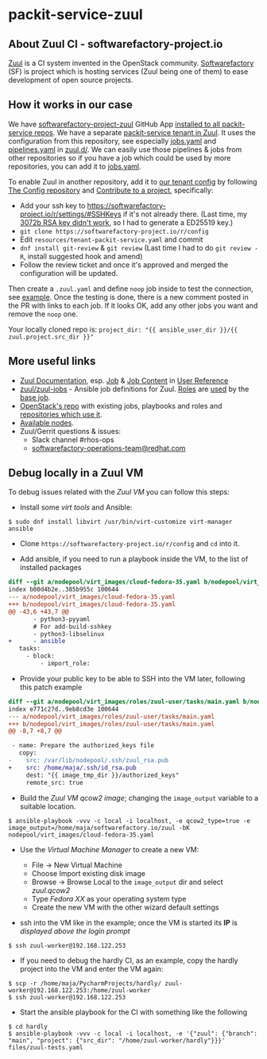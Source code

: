 # packit-service-zuul

## About Zuul CI - softwarefactory-project.io

[Zuul](https://zuul-ci.org) is a CI system invented in the OpenStack community.
[Softwarefactory](https://softwarefactory-project.io) (SF) is project which is hosting services (Zuul being one of them) to ease development of open source projects.

## How it works in our case

We have [softwarefactory-project-zuul](https://github.com/apps/softwarefactory-project-zuul)
GitHub App [installed to all packit-service repos](https://github.com/organizations/packit-service/settings/installations).
We have a separate [packit-service tenant in Zuul](https://softwarefactory-project.io/zuul/t/packit-service/status).
It uses the configuration from this repository, see especially
[jobs.yaml](https://github.com/packit-service/packit-service-zuul/blob/main/zuul.d/jobs.yaml)
and [pipelines.yaml](https://github.com/packit-service/packit-service-zuul/blob/main/zuul.d/pipelines.yaml)
in [zuul.d/](https://github.com/packit-service/packit-service-zuul/tree/main/zuul.d).
We can easily use those pipelines & jobs from other repositories so if you have
a job which could be used by more repositories, you can add it to
[jobs.yaml](https://github.com/packit-service/packit-service-zuul/blob/main/zuul.d/jobs.yaml).

To enable Zuul in another repository, add it to
[our tenant config](https://softwarefactory-project.io/cgit/config/tree/resources/tenant-packit-service.yaml)
by following [The Config repository](https://softwarefactory-project.io/docs/user/config_repo.html)
and [Contribute to a project](https://softwarefactory-project.io/docs/user/index.html), specifically:

- Add your ssh key to https://softwarefactory-project.io/r/settings/#SSHKeys if it's not already there.
  (Last time, my [3072b RSA key didn't work](https://dev.to/bowmanjd/upgrade-ssh-client-keys-and-remote-servers-after-fedora-33-s-new-crypto-policy-47ag),
  so I had to generate a ED25519 key.)
- `git clone https://softwarefactory-project.io/r/config`
- Edit `resources/tenant-packit-service.yaml` and commit
- `dnf install git-review` & `git review`
  (Last time I had to do `git review -R`, install suggested hook and amend)
- Follow the review ticket and once it's approved and merged the configuration will be updated.

Then create a `.zuul.yaml` and define `noop` job inside to test the connection,
see [example](https://github.com/packit-service/packit-service-zuul/pull/8/files).
Once the testing is done, there is a new comment posted in the PR with links to each job.
If it looks OK, add any other jobs you want and remove the `noop` one.

Your locally cloned repo is: `project_dir: "{{ ansible_user_dir }}/{{ zuul.project.src_dir }}"`

## More useful links

- [Zuul Documentation](https://zuul-ci.org/docs), esp. [Job](https://zuul-ci.org/docs/zuul/reference/job_def.html) & [Job Content](https://zuul-ci.org/docs/zuul/reference/jobs.html) in [User Reference](https://zuul-ci.org/docs/zuul/reference/user.html)
- [zuul/zuul-jobs](https://opendev.org/zuul/zuul-jobs) - Ansible job definitions for Zuul. [Roles](https://opendev.org/zuul/zuul-jobs/src/branch/master/roles) are [used](https://zuul-ci.org/docs/zuul/reference/job_def.html#attr-job.roles) by the [base job](https://github.com/packit-service/packit-service-zuul/blob/main/zuul.d/jobs.yaml#L10).
- [OpenStack's repo](https://opendev.org/zuul/zuul-jobs/src/branch/master) with existing jobs, playbooks and roles and [repositories which use it](https://opendev.org/openstack).
- [Available nodes](https://softwarefactory-project.io/cgit/config/tree/nodepool/diskimages/package.dhall).
- Zuul/Gerrit questions & issues:
  - Slack channel #rhos-ops
  - softwarefactory-operations-team@redhat.com

## Debug locally in a Zuul VM

To debug issues related with the _Zuul VM_ you can follow this steps:

- Install some _virt tools_ and Ansible:

```
$ sudo dnf install libvirt /usr/bin/virt-customize virt-manager ansible
```

- Clone `https://softwarefactory-project.io/r/config` and `cd` into it.

- Add ansible, if you need to run a playbook inside the VM, to the list of installed packages

```patch
diff --git a/nodepool/virt_images/cloud-fedora-35.yaml b/nodepool/virt_images/cloud-fedora-35.yaml
index b00d4b2e..385b955c 100644
--- a/nodepool/virt_images/cloud-fedora-35.yaml
+++ b/nodepool/virt_images/cloud-fedora-35.yaml
@@ -43,6 +43,7 @@
       - python3-pyyaml
       # For add-build-sshkey
       - python3-libselinux
+      - ansible
   tasks:
     - block:
         - import_role:
```

- Provide your public key to be able to SSH into the VM later, following this patch example

```patch
diff --git a/nodepool/virt_images/roles/zuul-user/tasks/main.yaml b/nodepool/virt_images/roles/zuul-user/tasks/main.yaml
index e771c27d..9eb8cd3e 100644
--- a/nodepool/virt_images/roles/zuul-user/tasks/main.yaml
+++ b/nodepool/virt_images/roles/zuul-user/tasks/main.yaml
@@ -8,7 +8,7 @@

 - name: Prepare the authorized_keys file
   copy:
-    src: /var/lib/nodepool/.ssh/zuul_rsa.pub
+    src: /home/maja/.ssh/id_rsa.pub
     dest: "{{ image_tmp_dir }}/authorized_keys"
     remote_src: true
```

- Build the _Zuul VM qcow2 image_; changing the `image_output` variable to a suitable location.

```
$ ansible-playbook -vvv -c local -i localhost, -e qcow2_type=true -e image_output=/home/maja/softwarefactory.io/zuul -bK nodepool/virt_images/cloud-fedora-35.yaml
```

- Use the _Virtual Machine Manager_ to create a new VM:
  - File -> New Virtual Machine
  - Choose Import existing disk image
  - Browse -> Browse Local to the `image_output` dir and select _zuul.qcow2_
  - Type _Fedora XX_ as your operating system type
  - Create the new VM with the other wizard default settings

- ssh into the VM like in the example; once the VM is started its **IP** is _displayed above the login prompt_

```
$ ssh zuul-worker@192.168.122.253
```

- If you need to debug the hardly CI, as an example, copy the hardly project into the VM and enter the VM again:

```
$ scp -r /home/maja/PycharmProjects/hardly/ zuul-worker@192.168.122.253:/home/zuul-worker
$ ssh zuul-worker@192.168.122.253
```

- Start the ansible playbook for the CI with something like the following

```
$ cd hardly
$ ansible-playbook -vvv -c local -i localhost, -e '{"zuul": {"branch": "main", "project": {"src_dir": "/home/zuul-worker/hardly"}}}' files/zuul-tests.yaml
```
